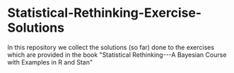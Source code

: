 # Statistical-Rethinking-Exercise-Solutions
In this repository we collect the solutions (so far) done to the exercises which are provided in the book "Statistical Rethinking---A Bayesian Course with Examples in R and Stan"
